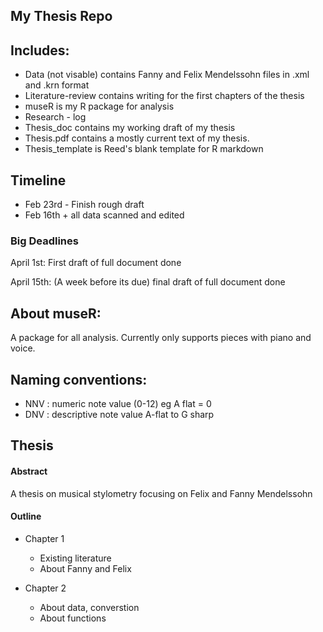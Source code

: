 ## My Thesis Repo


## Includes:

* Data (not visable) contains Fanny and Felix Mendelssohn files in .xml and .krn format
* Literature-review contains writing for the first chapters of the thesis
* museR is my R package for analysis
* Research - log 
* Thesis_doc contains my working draft of my thesis
* Thesis.pdf contains a mostly current text of my thesis. 
* Thesis_template is Reed's blank template for R markdown

## Timeline

* Feb 23rd - Finish rough draft 
* Feb 16th + all data scanned and edited

### Big Deadlines

April 1st: First draft of full document done

April 15th: (A week before its due) final draft of full document done


## About museR:

A package for all analysis. Currently only supports pieces with piano and voice. 

## Naming conventions: 

* NNV : numeric note value (0-12) eg A flat = 0
* DNV : descriptive note value A-flat to G sharp

## Thesis

#### Abstract
 A thesis on musical stylometry focusing on Felix and Fanny Mendelssohn


#### Outline

* Chapter 1
  + Existing literature
  + About Fanny and Felix
  
  
* Chapter 2
  + About data, converstion
  + About functions






